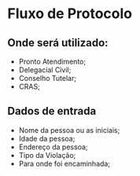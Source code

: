 # Fluxo de Protocolo

## Onde será utilizado:
- Pronto Atendimento;
- Delegacial Civil;
- Conselho Tutelar;
- CRAS;

## Dados de entrada
- Nome da pessoa ou as iniciais;
- Idade da pessoa;
- Endereço da pessoa;
- Tipo da Violação;
- Para onde foi encaminhada;
